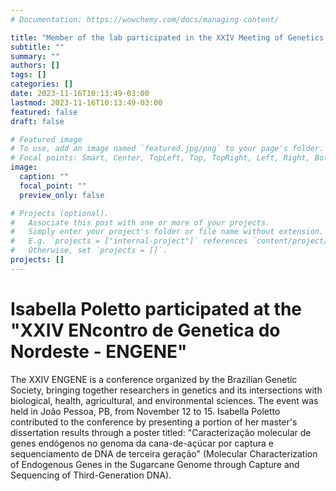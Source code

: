 ```yaml
---
# Documentation: https://wowchemy.com/docs/managing-content/

title: "Member of the lab participated in the XXIV Meeting of Genetics in Nordeast Brazil - ENGENE"
subtitle: ""
summary: ""
authors: []
tags: []
categories: []
date: 2023-11-16T10:13:49-03:00
lastmod: 2023-11-16T10:13:49-03:00
featured: false
draft: false

# Featured image
# To use, add an image named `featured.jpg/png` to your page's folder.
# Focal points: Smart, Center, TopLeft, Top, TopRight, Left, Right, BottomLeft, Bottom, BottomRight.
image:
  caption: ""
  focal_point: ""
  preview_only: false

# Projects (optional).
#   Associate this post with one or more of your projects.
#   Simply enter your project's folder or file name without extension.
#   E.g. `projects = ["internal-project"]` references `content/project/deep-learning/index.md`.
#   Otherwise, set `projects = []`.
projects: []
---
```


# Isabella Poletto participated at the "XXIV ENcontro de Genetica do Nordeste - ENGENE"

The XXIV ENGENE is a conference organized by the Brazilian Genetic Society, bringing together researchers in genetics and its intersections with biological, health, agricultural, and environmental sciences. The event was held in João Pessoa, PB, from November 12 to 15. Isabella Poletto contributed to the conference by presenting a portion of her master's dissertation results through a poster titled: "Caracterização molecular de genes endógenos no genoma da cana-de-açúcar por captura e sequenciamento de DNA de terceira geração" (Molecular Characterization of Endogenous Genes in the Sugarcane Genome through Capture and Sequencing of Third-Generation DNA).
